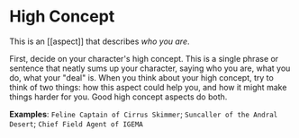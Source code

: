# High Concept

This is an [[aspect]] that describes _who you are_.

First, decide on your character's high concept. This is a single phrase or sentence that neatly sums up your character, saying who you are, what you do, what your "deal" is. When you think about your high concept, try to think of two things: how this aspect could help you, and how it might make things harder for you. Good high concept aspects do both.

**Examples**: `Feline Captain of Cirrus Skimmer`; `Suncaller of the Andral Desert`; `Chief Field Agent of IGEMA`

